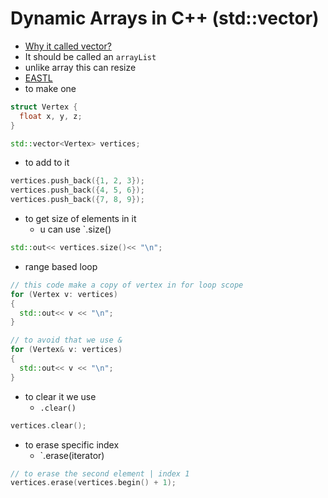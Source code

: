 # Dynamic Arrays in C++ (std::vector)


- [Why it called vector?](https://stackoverflow.com/questions/581426/why-is-a-c-vector-called-a-vector)
- It should be called an `arrayList`
- unlike array this can resize
- [EASTL](https://github.com/electronicarts/EASTLs)
- to make one

```c++
struct Vertex {
  float x, y, z;
}
```

```c++
std::vector<Vertex> vertices;
```

- to add to it

```c++
vertices.push_back({1, 2, 3});
vertices.push_back({4, 5, 6});
vertices.push_back({7, 8, 9});
```

- to get size of elements in it
  - u can use `.size()

```c++
std::out<< vertices.size()<< "\n";
```

- range based loop

```c++
// this code make a copy of vertex in for loop scope
for (Vertex v: vertices)
{
  std::out<< v << "\n";
}

// to avoid that we use &
for (Vertex& v: vertices)
{
  std::out<< v << "\n";
}
```

- to clear it we use
  - `.clear()`

```c++
vertices.clear();
```

- to erase specific index
  - `.erase(iterator)

```c++
// to erase the second element | index 1
vertices.erase(vertices.begin() + 1);
```

